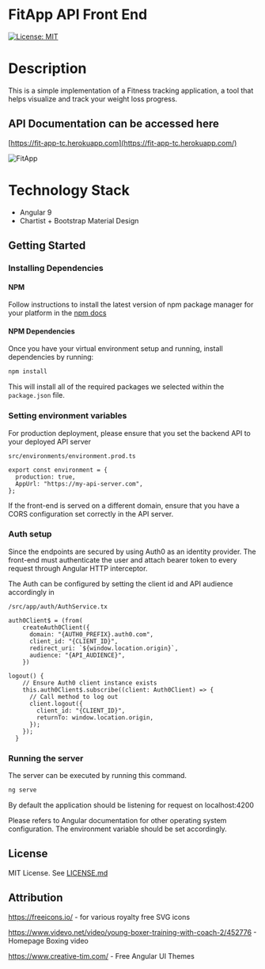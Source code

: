 # FitApp API Front End

[![License: MIT](https://img.shields.io/badge/License-MIT-yellow.svg)](https://opensource.org/licenses/MIT)

# Description

This is a simple implementation of a Fitness tracking application, a tool that helps visualize and track your weight loss progress.

## API Documentation can be accessed here

[https://fit-app-tc.herokuapp.com](https://fit-app-tc.herokuapp.com/)

![FitApp](banner.gif)

# Technology Stack

- Angular 9
- Chartist + Bootstrap Material Design

## Getting Started

### Installing Dependencies

#### NPM

Follow instructions to install the latest version of npm package manager for your platform in the [npm docs](https://docs.npmjs.com/cli/install)

#### NPM Dependencies

Once you have your virtual environment setup and running, install dependencies by running:

```bash
npm install
```

This will install all of the required packages we selected within the `package.json` file.

### Setting environment variables

For production deployment, please ensure that you set the backend API to your deployed API server

```
src/environments/environment.prod.ts
```

```
export const environment = {
  production: true,
  AppUrl: "https://my-api-server.com",
};
```

If the front-end is served on a different domain, ensure that you have a CORS configuration set correctly in the API server.

### Auth setup

Since the endpoints are secured by using Auth0 as an identity provider. The front-end must authenticate the user and attach bearer token to every request through Angular HTTP interceptor.

The Auth can be configured by setting the client id and API audience accordingly in

```
/src/app/auth/AuthService.tx
```

```
auth0Client$ = (from(
    createAuth0Client({
      domain: "{AUTH0_PREFIX}.auth0.com",
      client_id: "{CLIENT_ID}",
      redirect_uri: `${window.location.origin}`,
      audience: "{API_AUDIENCE}",
    })
```

```
logout() {
    // Ensure Auth0 client instance exists
    this.auth0Client$.subscribe((client: Auth0Client) => {
      // Call method to log out
      client.logout({
        client_id: "{CLIENT_ID}",
        returnTo: window.location.origin,
      });
    });
  }
```

### Running the server

The server can be executed by running this command.

```bash
ng serve
```

By default the application should be listening for request on localhost:4200

Please refers to Angular documentation for other operating system configuration. The environment variable should be set accordingly.

## License

MIT License. See [LICENSE.md](LICENSE.md)

## Attribution

https://freeicons.io/ - for various royalty free SVG icons

https://www.videvo.net/video/young-boxer-training-with-coach-2/452776 - Homepage Boxing video

https://www.creative-tim.com/ - Free Angular UI Themes
